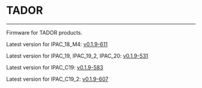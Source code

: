 # TADOR
---

Firmware for TADOR products.

Latest version for IPAC_18_M4: [v0.1.9-611](https://github.com/surixArg/tador/tree/main/v0.1.9-611)

Latest version for IPAC_19, IPAC_19_2, IPAC_20: [v0.1.9-531](https://github.com/surixArg/tador/tree/main/v0.1.9-531)

Latest version for IPAC_C19: [v0.1.9-583](https://github.com/surixArg/tador/tree/main/v0.1.9-583)

Latest version for IPAC_C19_2: [v0.1.9-607](https://github.com/surixArg/tador/tree/main/v0.1.9-607)
